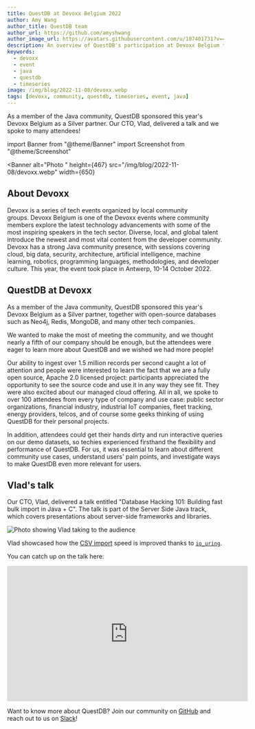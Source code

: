 ```yaml
---
title: QuestDB at Devoxx Belgium 2022
author: Amy Wang
author_title: QuestDB team
author_url: https://github.com/amyshwang
author_image_url: https://avatars.githubusercontent.com/u/107401731?v=4
description: An overview of QuestDB's participation at Devoxx Belgium this year.
keywords:
  - devoxx
  - event
  - java
  - questdb
  - timeseries
image: /img/blog/2022-11-08/devoxx.webp
tags: [devoxx, community, questdb, timeseries, event, java]
---
```


As a member of the Java community, QuestDB sponsored this year's Devoxx Belgium
as a Silver partner. Our CTO, Vlad, delivered a talk and we spoke to many
attendees!

<!--truncate-->

import Banner from "@theme/Banner"
import Screenshot from "@theme/Screenshot"

<Banner
  alt="Photo "
  height={467}
  src="/img/blog/2022-11-08/devoxx.webp"
  width={650}
></Banner>

## About Devoxx

Devoxx is a series of tech events organized by local community groups. Devoxx
Belgium is one of the Devoxx events where community members explore the latest
technology advancements with some of the most inspiring speakers in the tech
sector. Diverse, local, and global talent introduce the newest and most vital
content from the developer community. Devoxx has a strong Java community
presence, with sessions covering cloud, big data, security, architecture,
artificial intelligence, machine learning, robotics, programming languages,
methodologies, and developer culture. This year, the event took place in
Antwerp, 10-14 October 2022.

## QuestDB at Devoxx

As a member of the Java community, QuestDB sponsored this year's Devoxx Belgium
as a Silver partner, together with open-source databases such as Neo4j, Redis,
MongoDB, and many other tech companies.

<Screenshot
  alt="Photo showing the QeusteDB booth is set to go"
  title="Getting ready for Devoxx: The calm before the storm"
  height={360}
  src="/img/blog/2022-11-08/booth.webp"
  width={650}
/>

We wanted to make the most of meeting the community, and we thought nearly a
fifth of our company should be enough, but the attendees were eager to learn
more about QuestDB and we wished we had more people!

Our ability to ingest over 1.5 million records per second caught a lot of
attention and people were interested to learn the fact that we are a fully open
source, Apache 2.0 licensed project: participants appreciated the opportunity to
see the source code and use it in any way they see fit. They were also excited
about our managed cloud offering. All in all, we spoke to over 100 attendees
from every type of company and use case: public sector organizations, financial
industry, industrial IoT companies, fleet tracking, energy providers, telcos,
and of course some geeks thinking of using QuestDB for their personal projects.

In addition, attendees could get their hands dirty and run interactive queries
on our demo datasets, so techies experienced firsthand the flexibility and
performance of QuestDB. For us, it was essential to learn about different
community use cases, understand users' pain points, and investigate ways to make
QuestDB even more relevant for users.

## Vlad's talk

Our CTO, Vlad, delivered a talk entitled "Database Hacking 101: Building fast
bulk import in Java + C". The talk is part of the Server Side Java track, which
covers presentations about server-side frameworks and libraries.

![Photo showing Vlad taking to the audience](/img/blog/2022-11-08/talk.webp)

Vlad showcased how the [CSV import](/docs/guides/importing-data/) speed is
improved thanks to [`io_uring`](https://en.wikipedia.org/wiki/Io_uring).

You can catch up on the talk here:

<iframe
  width="560"
  height="315"
  src="https://www.youtube.com/embed/qiAHP9YSUog"
  title="YouTube video player"
  frameborder="0"
  allow="accelerometer; autoplay; clipboard-write; encrypted-media; gyroscope; picture-in-picture"
  allowfullscreen
></iframe>

Want to know more about QuestDB? Join our community on
[GitHub](https://github.com/questdb/questdb) and reach out to us on
[Slack](https://slack.questdb.io/)!
